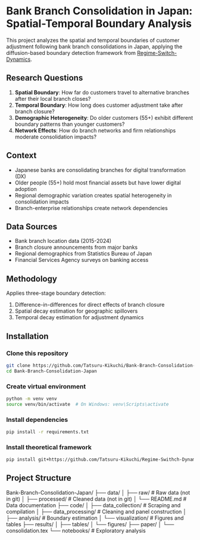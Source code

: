 # Bank Branch Consolidation in Japan: Spatial-Temporal Boundary Analysis

This project analyzes the spatial and temporal boundaries of customer adjustment following bank branch consolidations in Japan, applying the diffusion-based boundary detection framework from [Regime-Switch-Dynamics](https://github.com/Tatsuru-Kikuchi/Regime-Swithch-Dynamics).

## Research Questions

1. **Spatial Boundary**: How far do customers travel to alternative branches after their local branch closes?
2. **Temporal Boundary**: How long does customer adjustment take after branch closure?
3. **Demographic Heterogeneity**: Do older customers (55+) exhibit different boundary patterns than younger customers?
4. **Network Effects**: How do branch networks and firm relationships moderate consolidation impacts?

## Context

- Japanese banks are consolidating branches for digital transformation (DX)
- Older people (55+) hold most financial assets but have lower digital adoption
- Regional demographic variation creates spatial heterogeneity in consolidation impacts
- Branch-enterprise relationships create network dependencies

## Data Sources

- Bank branch location data (2015-2024)
- Branch closure announcements from major banks
- Regional demographics from Statistics Bureau of Japan
- Financial Services Agency surveys on banking access

## Methodology

Applies three-stage boundary detection:
1. Difference-in-differences for direct effects of branch closure
2. Spatial decay estimation for geographic spillovers
3. Temporal decay estimation for adjustment dynamics

## Installation
### Clone this repository
```bash
git clone https://github.com/Tatsuru-Kikuchi/Bank-Branch-Consolidation-Japan.git
cd Bank-Branch-Consolidation-Japan
```

### Create virtual environment
```bash
python -m venv venv
source venv/bin/activate  # On Windows: venv\Scripts\activate
```

### Install dependencies
```bash
pip install -r requirements.txt
```

### Install theoretical framework
```bash
pip install git+https://github.com/Tatsuru-Kikuchi/Regime-Swithch-Dynamics.git
```

## Project Structure
Bank-Branch-Consolidation-Japan/
├── data/
│   ├── raw/              # Raw data (not in git)
│   ├── processed/        # Cleaned data (not in git)
│   └── README.md         # Data documentation
├── code/
│   ├── data_collection/  # Scraping and compilation
│   ├── data_processing/  # Cleaning and panel construction
│   ├── analysis/         # Boundary estimation
│   └── visualization/    # Figures and tables
├── results/
│   ├── tables/
│   └── figures/
├── paper/
│   └── consolidation.tex
└── notebooks/            # Exploratory analysis



